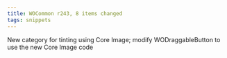 ```yaml
---
title: WOCommon r243, 8 items changed
tags: snippets
---
```


New category for tinting using Core Image; modify WODraggableButton to use the new Core Image code
